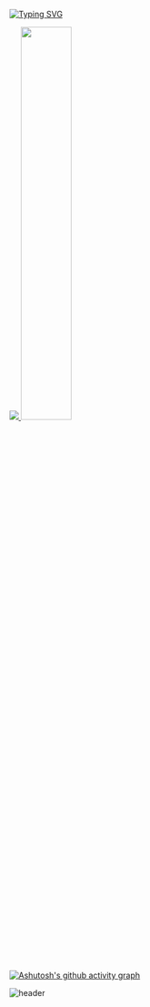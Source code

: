 

[![Typing SVG](https://readme-typing-svg.herokuapp.com/?color=50565c&lines=🐯Minsu+Github🤖&font=Redressed&size=30)](https://git.io/typing-svg)


<a href="s">
  <img src="https://github-readme-stats.vercel.app/api/top-langs/?username=alstntjddms&exclude_repo=alstntjddms.github.io&layout=compact&theme=tokyonight" />
</a>
<a href="s">
  <img src="https://github-readme-stats.vercel.app/api?username=alstntjddms&theme=tokyonight&show_icons=true" width="42%" />
</a>

[![Ashutosh's github activity graph](https://github-readme-activity-graph.cyclic.app/graph?username=alstntjddms&theme=vue)](https://github.com/alstntjddms/github-readme-activity-graph)

![header](https://capsule-render.vercel.app/api?type=waving&color=gradient&height=120&animation=fadeIn&section=footer&text=Minsu's+Github🚗🚘🚛&fontAlign=70)
